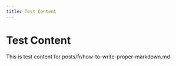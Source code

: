 ```yaml
---
title: Test Content
---
```


# Test Content

This is test content for posts/fr/how-to-write-proper-markdown.md